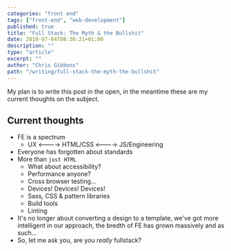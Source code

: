 ```yaml
---
categories: "front end"
tags: ["front-end", "web-development"]
published: true
title: "Full Stack: The Myth & the Bullshit"
date: 2018-07-04T08:30:21+01:00
description: ""
type: "article"
excerpt: ""
author: "Chris Gibbons"
path: "/writing/full-stack-the-myth-the-bullshit"
---
```

My plan is to write this post in the open, in the meantime these are my current thoughts on the subject.

## Current thoughts

* FE is a spectrum
	* UX <----> HTML/CSS <----> JS/Engineering
* Everyone has forgotten about standards
* More than `just HTML`
	* What about accessibility?
	* Performance anyone?
	* Cross browser testing...
	* Devices! Devices! Devices!
	* Sass, CSS & pattern libraries
	* Build tools
	* Linting
* It's no longer about converting a design to a template, we've got more intelligent in our approach, the bredth of FE has grown massively and as such...
* So, let me ask you, are you _really_ fullstack?
